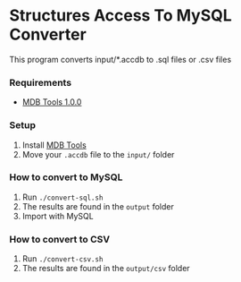 # Structures Access To MySQL Converter
This program converts input/*.accdb to .sql files or .csv files

### Requirements
* [MDB Tools 1.0.0](https://github.com/mdbtools/mdbtools/releases/tag/v1.0.0)

### Setup
1. Install [MDB Tools](https://github.com/mdbtools/mdbtools)
1. Move your `.accdb` file to the `input/` folder 

### How to convert to MySQL

1. Run `./convert-sql.sh`
1. The results are found in the `output` folder
1. Import with MySQL

### How to convert to CSV

1. Run `./convert-csv.sh`
1. The results are found in the `output/csv` folder